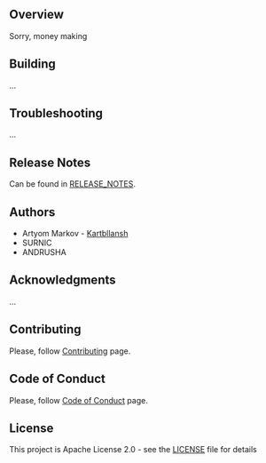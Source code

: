 ## Overview
Sorry, money making

## Building
...

## Troubleshooting
...

## Release Notes
Can be found in [RELEASE_NOTES](RELEASE_NOTES.md).

## Authors
* Artyom Markov - [Kartbllansh](https://github.com/Kartbllansh)
* SURNIC
* ANDRUSHA

## Acknowledgments
...

## Contributing
Please, follow [Contributing](CONTRIBUTING.md) page.

## Code of Conduct
Please, follow [Code of Conduct](CODE_OF_CONDUCT.md) page.

## License
This project is Apache License 2.0 - see the [LICENSE](LICENSE) file for details
